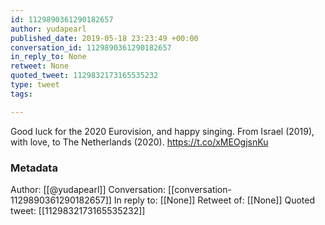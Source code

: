 ```yaml
---
id: 1129890361290182657
author: yudapearl
published_date: 2019-05-18 23:23:49 +00:00
conversation_id: 1129890361290182657
in_reply_to: None
retweet: None
quoted_tweet: 1129832173165535232
type: tweet
tags:

---
```


Good luck for the 2020 Eurovision, and happy singing. 
From Israel (2019), with love, to The Netherlands (2020). https://t.co/xMEOgjsnKu

### Metadata

Author: [[@yudapearl]]
Conversation: [[conversation-1129890361290182657]]
In reply to: [[None]]
Retweet of: [[None]]
Quoted tweet: [[1129832173165535232]]
